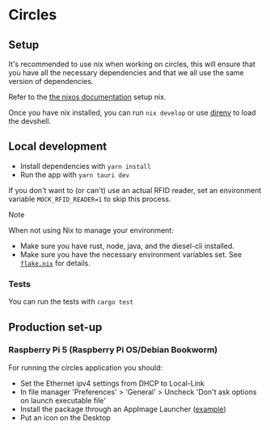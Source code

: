 # Circles

## Setup
It's recommended to use nix when working on circles, this will ensure that you have all the necessary dependencies and that we all use the same version of dependencies.

Refer to the [the nixos documentation](https://nixos.org/download#nix-install-macos) setup nix.

Once you have nix installed, you can run `nix develop` or use [direnv](https://direnv.net/) to load the devshell.

## Local development
* Install dependencies with `yarn install`
* Run the app with `yarn tauri dev`

If you don't want to (or can't) use an actual RFID reader, set an environment variable `MOCK_RFID_READER=1` to skip this process.

> [!NOTE]
> When not using Nix to manage your environment:
> * Make sure you have rust, node, java, and the diesel-cli installed.
> * Make sure you have the necessary environment variables set. See [`flake.nix`](./flake.nix) for details.

### Tests
You can run the tests with `cargo test`

## Production set-up

### Raspberry Pi 5 (Raspberry Pi OS/Debian Bookworm)
For running the circles application you should:
- Set the Ethernet ipv4 settings from DHCP to Local-Link
- In file manager 'Preferences' > 'General' > Uncheck 'Don't ask options on launch executable file'
- Install the package through an AppImage Launcher ([example]([url](https://www.makeuseof.com/add-appimages-to-linux-system-menu/)))
- Put an icon on the Desktop